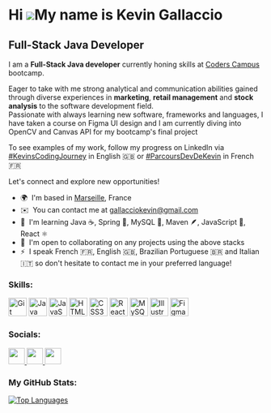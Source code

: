 Hi ![](https://user-images.githubusercontent.com/18350557/176309783-0785949b-9127-417c-8b55-ab5a4333674e.gif)My name is Kevin Gallaccio
=======================================================================================================================================

Full-Stack Java Developer
-------------------------

I am a **Full-Stack Java developer** currently honing skills at [Coders Campus](https://www.coderscampus.com/) bootcamp.  
  
Eager to take with me strong analytical and communication abilities gained through diverse experiences in **marketing**, **retail management** and **stock analysis** to the software development field.  
Passionate with always learning new software, frameworks and languages, I have taken a course on Figma UI design and I am currently diving into OpenCV and Canvas API for my bootcamp's final project  
  
To see examples of my work, follow my progress on LinkedIn via [#KevinsCodingJourney](https://www.linkedin.com/search/results/all/?keywords=%23kevinscodingjourney&origin=TYPEAHEAD_HISTORY&searchId=6c0aa31f-16f9-4736-882e-97e446efdc4e&sid=yhF&spellCorrectionEnabled=true) in English 🇬🇧 or [#ParcoursDevDeKevin](https://www.linkedin.com/search/results/all/?keywords=%23parcoursdevdekevin&origin=TYPEAHEAD_HISTORY&searchId=6c0aa31f-16f9-4736-882e-97e446efdc4e&sid=yhF&spellCorrectionEnabled=true) in French 🇫🇷  
  
Let's connect and explore new opportunities!

*   🌍  I'm based in [Marseille](https://maps.app.goo.gl/ht9cDAL1NKU9dxxt8), France
*   ✉️  You can contact me at [gallacciokevin@gmail.com](mailto:gallacciokevin@gmail.com)
*   🧠  I'm learning Java ☕️, Spring 🌱, MySQL 🐬, Maven 🪶, JavaScript 📄, React ⚛️
*   🤝  I'm open to collaborating on any projects using the above stacks
*   ⚡  I speak French 🇫🇷, English 🇬🇧, Brazilian Portuguese 🇧🇷 and Italian 🇮🇹 so don't hesitate to contact me in your preferred language!

### Skills:

<p align="left">
<a href="https://git-scm.com/" target="_blank" rel="noreferrer"><img src="https://raw.githubusercontent.com/danielcranney/readme-generator/main/public/icons/skills/git-colored.svg" width="36" height="36" alt="Git" /></a>  <a href="https://www.oracle.com/java/" target="_blank" rel="noreferrer"><img src="https://raw.githubusercontent.com/danielcranney/readme-generator/main/public/icons/skills/java-colored.svg" width="36" height="36" alt="Java" /></a>  <a href="https://developer.mozilla.org/en-US/docs/Web/JavaScript" target="_blank" rel="noreferrer"><img src="https://raw.githubusercontent.com/danielcranney/readme-generator/main/public/icons/skills/javascript-colored.svg" width="36" height="36" alt="JavaScript" /></a>  <a href="https://developer.mozilla.org/en-US/docs/Glossary/HTML5" target="_blank" rel="noreferrer"><img src="https://raw.githubusercontent.com/danielcranney/readme-generator/main/public/icons/skills/html5-colored.svg" width="36" height="36" alt="HTML5" /></a>  <a href="https://www.w3.org/TR/CSS/#css" target="_blank" rel="noreferrer"><img src="https://raw.githubusercontent.com/danielcranney/readme-generator/main/public/icons/skills/css3-colored.svg" width="36" height="36" alt="CSS3" /></a>  <a href="https://reactjs.org/" target="_blank" rel="noreferrer"><img src="https://raw.githubusercontent.com/danielcranney/readme-generator/main/public/icons/skills/react-colored.svg" width="36" height="36" alt="React" /></a>  <a href="https://www.mysql.com/" target="_blank" rel="noreferrer"><img src="https://raw.githubusercontent.com/danielcranney/readme-generator/main/public/icons/skills/mysql-colored.svg" width="36" height="36" alt="MySQL" /></a>  <a href="https://www.adobe.com/uk/products/illustrator.html" target="_blank" rel="noreferrer"><img src="https://raw.githubusercontent.com/danielcranney/readme-generator/main/public/icons/skills/illustrator-colored.svg" width="36" height="36" alt="Illustrator" /></a>  <a href="https://www.figma.com/" target="_blank" rel="noreferrer"><img src="https://raw.githubusercontent.com/danielcranney/readme-generator/main/public/icons/skills/figma-colored.svg" width="36" height="36" alt="Figma" /></a>
</p>

### Socials:

<p align="left"> <a href="https://www.codepen.io/Kevin-Gallaccio" target="_blank" rel="noreferrer"> <picture> <source media="(prefers-color-scheme: dark)" srcset="https://raw.githubusercontent.com/danielcranney/readme-generator/main/public/icons/socials/codepen-dark.svg" /> <source media="(prefers-color-scheme: light)" srcset="https://raw.githubusercontent.com/danielcranney/readme-generator/main/public/icons/socials/codepen.svg" /> <img src="https://raw.githubusercontent.com/danielcranney/readme-generator/main/public/icons/socials/codepen.svg" width="32" height="32" /> </picture> </a> <a href="https://www.github.com/KevinGallaccio" target="_blank" rel="noreferrer"> <picture> <source media="(prefers-color-scheme: dark)" srcset="https://raw.githubusercontent.com/danielcranney/readme-generator/main/public/icons/socials/github-dark.svg" /> <source media="(prefers-color-scheme: light)" srcset="https://raw.githubusercontent.com/danielcranney/readme-generator/main/public/icons/socials/github.svg" /> <img src="https://raw.githubusercontent.com/danielcranney/readme-generator/main/public/icons/socials/github.svg" width="32" height="32" /> </picture> </a> <a href="https://www.linkedin.com/in/kgallaccio" target="_blank" rel="noreferrer"> <picture> <source media="(prefers-color-scheme: dark)" srcset="https://raw.githubusercontent.com/danielcranney/readme-generator/main/public/icons/socials/linkedin-dark.svg" /> <source media="(prefers-color-scheme: light)" srcset="https://raw.githubusercontent.com/danielcranney/readme-generator/main/public/icons/socials/linkedin.svg" /> <img src="https://raw.githubusercontent.com/danielcranney/readme-generator/main/public/icons/socials/linkedin.svg" width="32" height="32" /> </picture> 
</a>
</p>

### My GitHub Stats:   

<!-- <a href="http://www.github.com/KevinGallaccio"><img src="https://github-readme-stats.vercel.app/api?username=KevinGallaccio&show_icons=true&hide=&count_private=true&title_color=0891b2&text_color=ffffff&icon_color=0891b2&bg_color=1c1917&hide_border=true&show_icons=true" alt="KevinGallaccio's GitHub stats" /></a>

<a href="http://www.github.com/KevinGallaccio"><img src="https://github-readme-streak-stats.herokuapp.com/?user=KevinGallaccio&stroke=ffffff&background=1c1917&ring=0891b2&fire=0891b2&currStreakNum=ffffff&currStreakLabel=0891b2&sideNums=ffffff&sideLabels=ffffff&dates=ffffff&hide_border=true" /></a> -->

<a href="https://github.com/KevinGallaccio" align="left"><img src="https://github-readme-stats.vercel.app/api/top-langs/?username=KevinGallaccio&langs_count=10&title_color=0891b2&text_color=ffffff&icon_color=0891b2&bg_color=1c1917&hide_border=true&locale=en&custom_title=Top%20%Languages" alt="Top Languages" /></a>

